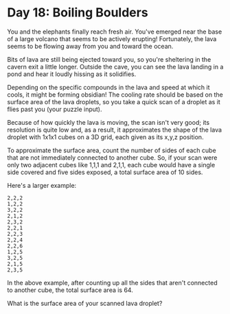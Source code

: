 # Day 18: Boiling Boulders

You and the elephants finally reach fresh air. You've emerged near the base of
a large volcano that seems to be actively erupting! Fortunately, the lava seems
to be flowing away from you and toward the ocean.

Bits of lava are still being ejected toward you, so you're sheltering in the
cavern exit a little longer. Outside the cave, you can see the lava landing in
a pond and hear it loudly hissing as it solidifies.

Depending on the specific compounds in the lava and speed at which it cools, it
might be forming obsidian! The cooling rate should be based on the surface area
of the lava droplets, so you take a quick scan of a droplet as it flies past
you (your puzzle input).

Because of how quickly the lava is moving, the scan isn't very good; its
resolution is quite low and, as a result, it approximates the shape of the lava
droplet with 1x1x1 cubes on a 3D grid, each given as its x,y,z position.

To approximate the surface area, count the number of sides of each cube that
are not immediately connected to another cube. So, if your scan were only two
adjacent cubes like 1,1,1 and 2,1,1, each cube would have a single side covered
and five sides exposed, a total surface area of 10 sides.

Here's a larger example:

```
2,2,2
1,2,2
3,2,2
2,1,2
2,3,2
2,2,1
2,2,3
2,2,4
2,2,6
1,2,5
3,2,5
2,1,5
2,3,5
```

In the above example, after counting up all the sides that aren't connected to
another cube, the total surface area is 64.

What is the surface area of your scanned lava droplet?
